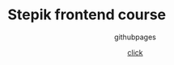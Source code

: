 <h1>Stepik frontend course</h1>
<p align='center'>githubpages</p>
<div  align='center'><a href="https://mrflusha.github.io/WikiClone.github.io/" target="_blank" link='grey' vlink='green'>click</a>
</div>

